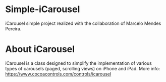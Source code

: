 # Simple-iCarousel

iCarousel simple project realized with the collaboration of Marcelo Mendes Pereira.

# About iCarousel

iCarousel is a class designed to simplify the implementation of various types of carousels (paged, scrolling views) on iPhone and iPad. More info: https://www.cocoacontrols.com/controls/icarousel
